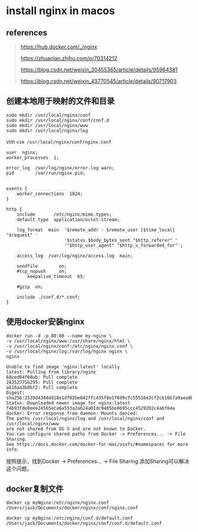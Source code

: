 # install nginx in macos

## references

> https://hub.docker.com/_/nginx
>
> https://zhuanlan.zhihu.com/p/70314212
>
> https://blog.csdn.net/weixin_30455365/article/details/95964381
>
> https://blog.csdn.net/weixin_43770545/article/details/90717903

## 创建本地用于映射的文件和目录

```
sudo mkdir /usr/local/nginx/conf
sudo mkdir /usr/local/nginx/conf/conf.d
sudo mkdir /usr/local/nginx/www
sudo mkdir /usr/local/nginx/log
```

vim `vim /usr/local/nginx/conf/nginx.conf`

```
user  nginx;
worker_processes  1;

error_log  /var/log/nginx/error.log warn;
pid        /var/run/nginx.pid;


events {
    worker_connections  1024;
}

http {
    include       /etc/nginx/mime.types;
    default_type  application/octet-stream;

    log_format  main  '$remote_addr - $remote_user [$time_local] "$request" '
                      '$status $body_bytes_sent "$http_referer" '
                      '"$http_user_agent" "$http_x_forwarded_for"';

    access_log  /var/log/nginx/access.log  main;

    sendfile        on;
    #tcp_nopush     on;
        keepalive_timeout  65;

    #gzip  on;

    include ./conf.d/*.conf;
}
```

## 使用docker安装nginx

```
docker run -d -p 80:80 --name my-nginx \
-v /usr/local/nginx/www:/usr/share/nginx/html \
-v /usr/local/nginx/conf:/etc/nginx/nginx.conf \
-v /usr/local/nginx/log:/var/log/nginx nginx \
nginx
```

```
Unable to find image 'nginx:latest' locally
latest: Pulling from library/nginx
68ced04f60ab: Pull complete
28252775b295: Pull complete
a616aa3b0bf2: Pull complete
Digest: sha256:2539d4344dd18e1df02be842ffc435f8e1f699cfc55516e2cf2cb16b7a9aea0b
Status: Downloaded newer image for nginx:latest
f4b93fde0eee24565eca6a553a2a624a01dc9405be8695ccc4529202c4abf64a
docker: Error response from daemon: Mounts denied:
The paths /usr/local/nginx/log and /usr/local/nginx/conf and /usr/local/nginx/www
are not shared from OS X and are not known to Docker.
You can configure shared paths from Docker -> Preferences... -> File Sharing.
See https://docs.docker.com/docker-for-mac/osxfs/#namespaces for more info.
```

按照提示，找到Docker -> Preferences… -> File Sharing.添加Sharing可以解决这个问题。









## docker复制文件

```
docker cp myNginx:/etc/nginx/nginx.conf  /Users/jack/Documents/docker/nginx/conf/nginx.conf

docker cp myNginx:/etc/nginx/conf.d/default.conf /Users/jack/Documents/docker/nginx/conf/conf.d/default.conf
```

